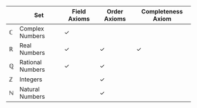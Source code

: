 
|              | Set              | Field Axioms | Order Axioms | Completeness Axiom |
| ------------ | ---------------- | ------------ | ------------ | ------------------ |
| $\mathbb{C}$ | Complex Numbers  | ✓            |              |                    |
| $\mathbb{R}$ | Real Numbers     | ✓            | ✓            | ✓                  |
| $\mathbb{Q}$ | Rational Numbers | ✓            | ✓            |                    |
| $\mathbb{Z}$ | Integers         |              | ✓            |                    |
| $\mathbb{N}$ | Natural Numbers  |              | ✓            |                    |


